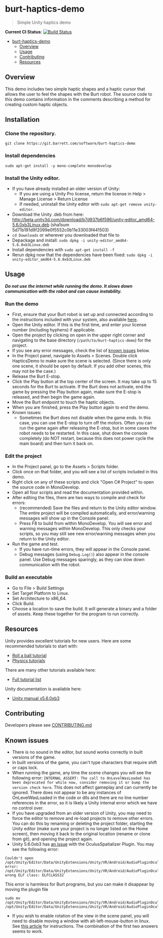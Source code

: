 # burt-haptics-demo
> Simple Unity haptics demo

**Current CI Status**: [![Build Status](https://git.barrett.com/software/burt-haptics-demo/badges/devel/build.svg)](https://git.barrett.com/software/burt-haptics-demo/pipelines)

<!-- TOC depthFrom:1 depthTo:4 withLinks:1 updateOnSave:1 orderedList:0 -->

- [burt-haptics-demo](#cookiecutterprojectslug)
	- [Overview](#overview)
	- [Usage](#usage)
	- [Contributing](#contributing)
	- [Resources](#resources)

<!-- /TOC -->

## Overview

This demo includes two simple haptic shapes and a haptic cursor that allows the user to feel the shapes with the Burt robot.
The source code to this demo contains information in the comments describing a method for creating custom haptic objects.

## Installation

### Clone the repository.

```
git clone https://git.barrett.com/software/burt-haptics-demo
```

### Install dependencies

```
sudo apt-get install -y mono-complete monodevelop
```

### Install the Unity editor.

* If you have already installed an older version of Unity:
  * If you are using a Unity Pro license, return the license in Help > Manage License > Return License
  * If needed, uninstall the Unity editor with `sudo apt-get remove unity-editor`.
* Download the Unity .deb from here: http://beta.unity3d.com/download/b7d937b6f596/unity-editor_amd64-5.6.0xb3Linux.deb
  (sha1sum 5d71b191d9f2099e0f5552c0b11e33003f441503)
* `cd Downloads` or wherever you downloaded that file to
* Depackage and install: `sudo dpkg -i unity-editor_amd64-5.6.0xb3Linux.deb`
* Install dependencies with `sudo apt-get install -f`
* Rerun dpkg now that the dependencies have been fixed: `sudo dpkg -i unity-editor_amd64-5.6.0xb3Linux.deb`

## Usage

***Do not use the internet while running the demo. It slows down communication with the robot and can cause instability.***

### Run the demo

* First, ensure that your Burt robot is set up and connected according to the instructions included with your system, also available [here](http://support.barrett.com/wiki/Therapy).
* Open the Unity editor. If this is the first time, and enter your license number (including hyphens) if applicable.
* Open the project by clicking on open in the upper right corner and navigating to the base directory (`/path/to/burt-haptics-demo`) for the project.
* If you see any error messages, check the list of [known issues](#known-issues) below.
* In the Project panel, navigate to Assets > Scenes. Double click HapticsDemo to make sure the scene is selected. (Since there is only one scene, it should be open by default. If you add other scenes, this may not be the case.)
* Release the Burt E-stop.
* Click the Play button at the top center of the screen. It may take up to 15 seconds for the Burt to activate. If the Burt does not activate, end the game by pressing the Play button again, make sure the E-stop is released, and then begin the game again.
* Move the Burt endpoint to touch the haptic objects.
* When you are finished, press the Play button again to end the demo.
* Known issues:
  * Sometimes the Burt does not disable when the game ends. In this case, you can use the E-stop to turn off the motors. Often you can run the game again after releasing the E-stop, but in some cases the robot needs to be restarted. In this case, shut down the console completely (do NOT restart, because this does not power cycle the main board) and then turn it back on.

### Edit the project

* In the Project panel, go to the Assets > Scripts folder.
* Click once on that folder, and you will see a list of scripts included in this demo.
* Right click on any of these scripts and click "Open C# Project" to open the source code in MonoDevelop.
* Open all four scripts and read the documentation provided within.
* After editing the files, there are two ways to compile and check for errors:
  * (recommended) Save the files and return to the Unity editor window. The entire project will be compiled automatically, and error/warning messages will show up in the Console panel.
  * Press F8 to build from within MonoDevelop. You will see error and warning messages within MonoDevelop. This only checks your scripts, so you may still see new error/warning messages when you return to the Unity editor.
* Run the game and test.
  * If you have run-time errors, they will appear in the Console panel.
  * Debug messages (using `Debug.Log()`) also appear in the console panel. Use Debug messages sparingly, as they can slow down communication with the robot.

### Build an executable

* Go to File > Build Settings
* Set Target Platform to Linux.
* Set Architecture to x86_64.
* Click Build.
* Choose a location to save the build. It will generate a binary and a folder of assets. Keep these together for the program to run correctly.

## Resources

Unity provides excellent tutorials for new users. Here are some recommended tutorials to start with:
* [Roll a ball tutorial](https://unity3d.com/learn/tutorials/projects/roll-ball-tutorial)
* [Physics tutorials](https://unity3d.com/learn/tutorials/topics/physics)

There are many other tutorials available here:
* [Full tutorial list](https://unity3d.com/learn/tutorials)

Unity documentation is available here:
* [Unity manual v5.6.0xb3](https://docs.unity3d.com/560/Documentation/Manual/)

## Contributing

Developers please see [CONTRIBUTING.md](CONTRIBUTING.md)

## Known issues

* There is no sound in the editor, but sound works correctly in built versions of the game.
* In built versions of the game, you can't type characters that require shift or caps lock.
* When running the game, any time the scene changes you will see the following error: `INTERNAL ASSERT: The call to OnLevelWasLoaded has been deprecated for while now, consider removing it or bump the version check here`. This does not affect gameplay and can currently be ignored. There does not appear to be any instances of OnLevelWasLoaded in the code or dlls and there are no line number references in the error, so it is likely a Unity internal error which we have no control over.
* If you have upgraded from an older version of Unity, you may need to force the editor to remove and re-load projects to remove other errors. You can do this by renaming or deleting the project folder, starting the Unity editor (make sure your project is no longer listed on the Home screen), then moving it back to the original location (rename or clone from git), and opening the project again.
* Unity 5.6.0xb3 has [an issue](https://forum.unity3d.com/threads/oculusspatializer-plugin-error.444130/) with the OculusSpatializer Plugin. You may see the following error:
```
Couldn't open /opt/Unity/Editor/Data/UnityExtensions/Unity/VR/Android/AudioPluginOculusSpatializer.so, error: /opt/Unity/Editor/Data/UnityExtensions/Unity/VR/Android/AudioPluginOculusSpatializer.so: wrong ELF class: ELFCLASS32`
```
This error is harmless for Burt programs, but you can make it disappear by moving the plugin file
```
sudo mv /opt/Unity/Editor/Data/UnityExtensions/Unity/VR/Android/AudioPluginOculusSpatializer.so /opt/Unity/Editor/Data/UnityExtensions/Unity/VR/Android/AudioPluginOculusSpatializer.ignore
```
* If you wish to enable rotation of the view in the scene panel, you will need to disable moving a window with alt-left-mouse-button in linux. See [this article](http://askubuntu.com/questions/67518/how-to-disable-window-move-with-alt-left-mouse-button) for instructions. The combination of the first two answers seems to work.
